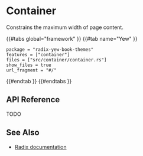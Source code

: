 # Container

Constrains the maximum width of page content.

{{#tabs global="framework" }}
{{#tab name="Yew" }}

```toml,trunk
package = "radix-yew-book-themes"
features = ["container"]
files = ["src/container/container.rs"]
show_files = true
url_fragment = "#/"
```

{{#endtab }}
{{#endtabs }}

## API Reference

TODO

## See Also

-   [Radix documentation](https://www.radix-ui.com/themes/docs/components/container)
